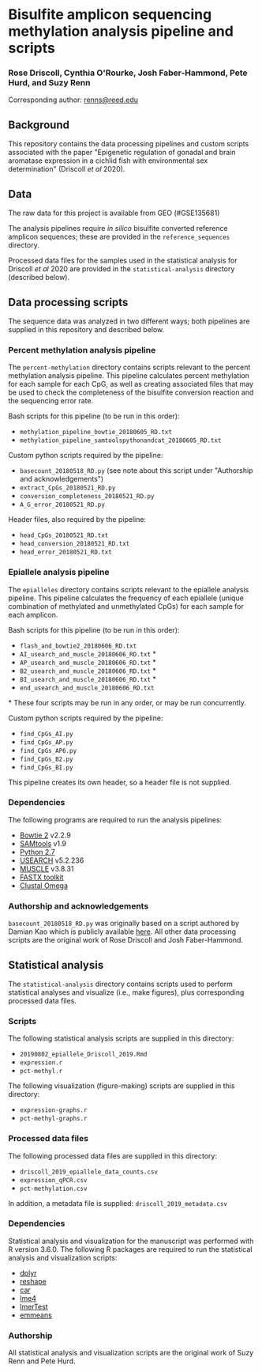 # Bisulfite amplicon sequencing methylation analysis pipeline and scripts

### Rose Driscoll, Cynthia O'Rourke, Josh Faber-Hammond, Pete Hurd, and Suzy Renn

Corresponding author: <renns@reed.edu>

## Background

This repository contains the data processing pipelines and custom scripts associated with the paper "Epigenetic regulation of gonadal and brain aromatase expression in a cichlid fish with environmental sex determination" (Driscoll *et al* 2020).

## Data

The raw data for this project is available from GEO (#GSE135681)

The analysis pipelines require *in silico* bisulfite converted reference amplicon sequences; these are provided in the `reference_sequences` directory.

Processed data files for the samples used in the statistical analysis for Driscoll *et al* 2020 are provided in the `statistical-analysis` directory (described below).

## Data processing scripts

The sequence data was analyzed in two different ways; both pipelines are supplied in this repository and described below.

### Percent methylation analysis pipeline

The `percent-methylation` directory contains scripts relevant to the percent methylation analysis pipeline. This pipeline calculates percent methylation for each sample for each CpG, as well as creating associated files that may be used to check the completeness of the bisulfite conversion reaction and the sequencing error rate.

Bash scripts for this pipeline (to be run in this order):

- `methylation_pipeline_bowtie_20180605_RD.txt`
- `methylation_pipeline_samtoolspythonandcat_20180605_RD.txt`

Custom python scripts required by the pipeline:

- `basecount_20180518_RD.py` (see note about this script under "Authorship and acknowledgements")
- `extract_CpGs_20180521_RD.py`
- `conversion_completeness_20180521_RD.py`
- `A_G_error_20180521_RD.py`

Header files, also required by the pipeline:

- `head_CpGs_20180521_RD.txt`
- `head_conversion_20180521_RD.txt`
- `head_error_20180521_RD.txt`

### Epiallele analysis pipeline

The `epialleles` directory contains scripts relevant to the epiallele analysis pipeline. This pipeline calculates the frequency of each epiallele (unique combination of methylated and unmethylated CpGs) for each sample for each amplicon.

Bash scripts for this pipeline (to be run in this order):

- `flash_and_bowtie2_20180606_RD.txt`
- `AI_usearch_and_muscle_20180606_RD.txt` \*
- `AP_usearch_and_muscle_20180606_RD.txt` \*
- `B2_usearch_and_muscle_20180606_RD.txt` \* 
- `BI_usearch_and_muscle_20180606_RD.txt` \*
- `end_usearch_and_muscle_20180606_RD.txt`

\* These four scripts may be run in any order, or may be run concurrently.

Custom python scripts required by the pipeline:

- `find_CpGs_AI.py`
- `find_CpGs_AP.py`
- `find_CpGs_AP6.py`
- `find_CpGs_B2.py`
- `find_CpGs_BI.py`

This pipeline creates its own header, so a header file is not supplied.

### Dependencies

The following programs are required to run the analysis pipelines:

- [Bowtie 2](http://bowtie-bio.sourceforge.net/bowtie2/index.shtml) v2.2.9
- [SAMtools](http://www.htslib.org/) v1.9
- [Python 2.7](https://www.python.org/)
- [USEARCH](https://www.drive5.com/usearch/) v5.2.236
- [MUSCLE](https://www.drive5.com/muscle/) v3.8.31
- [FASTX toolkit](http://hannonlab.cshl.edu/fastx_toolkit/)
- [Clustal Omega](http://www.clustal.org/omega/)

### Authorship and acknowledgements

`basecount_20180518_RD.py` was originally based on a script authored by Damian Kao which is publicly available [here](http://blog.nextgenetics.net/?e=56). All other data processing scripts are the original work of Rose Driscoll and Josh Faber-Hammond. 

## Statistical analysis

The `statistical-analysis` directory contains scripts used to perform statistical analyses and visualize (i.e., make figures), plus corresponding processed data files.

### Scripts

The following statistical analysis scripts are supplied in this directory:

- `20190802_epiallele_Driscoll_2019.Rmd`
- `expression.r`
- `pct-methyl.r`

The following visualization (figure-making) scripts are supplied in this directory:

- `expression-graphs.r`
- `pct-methyl-graphs.r`

### Processed data files

The following processed data files are supplied in this directory:

- `driscoll_2019_epiallele_data_counts.csv`
- `expression_qPCR.csv`
- `pct-methylation.csv`

In addition, a metadata file is supplied: `driscoll_2019_metadata.csv`

### Dependencies

Statistical analysis and visualization for the manuscript was performed with R version 3.6.0. The following R packages are required to run the statistical analysis and visualization scripts:

- [dplyr](https://CRAN.R-project.org/package=dplyr)
- [reshape](https://CRAN.R-project.org/package=reshape)
- [car](https://CRAN.R-project.org/package=car)
- [lme4](https://CRAN.R-project.org/package=lme4)
- [lmerTest](https://CRAN.R-project.org/package=lmerTest)
- [emmeans](https://CRAN.R-project.org/package=emmeans)

### Authorship

All statistical analysis and visualization scripts are the original work of Suzy Renn and Pete Hurd. 

